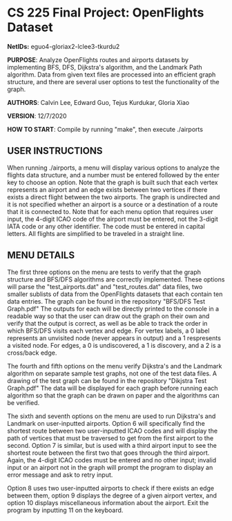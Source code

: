 # CS 225 Final Project: OpenFlights Dataset
**NetIDs:** eguo4-gloriax2-lclee3-tkurdu2

**PURPOSE**: Analyze OpenFlights routes and airports datasets by implementing BFS, DFS, Dijkstra's algorithm, and the Landmark Path algorithm. Data from given text files are processed into an efficient graph structure, and there are several user options to test the functionality of the graph.

**AUTHORS**: Calvin Lee, Edward Guo, Tejus Kurdukar, Gloria Xiao

**VERSION**: 12/7/2020

**HOW TO START**: Compile by running "make", then execute ./airports

## USER INSTRUCTIONS

When running ./airports, a menu will display various options to analyze the flights data structure, and a number must be entered
followed by the enter key to choose an option. Note that the graph is built such that each vertex represents an airport and an edge exists between
two vertices if there exists a direct flight between the two airports. The graph is undirected and it is not specified whether an airport is a
source or a destination of a route that it is connected to. Note that for each menu option that requires user input, the 4-digit ICAO code
of the airport must be entered, not the 3-digit IATA code or any other identifier. The code must be entered in capital letters. All flights
are simplified to be traveled in a straight line.

## MENU DETAILS

The first three options on the menu are tests to verify that the graph structure and BFS/DFS algorithms are correctly implemented. 
These options will parse the "test_airports.dat" and "test_routes.dat" data files, two smaller sublists of data from the OpenFlights
datasets that each contain ten data entries. The graph can be found in the repository "BFS/DFS Test Graph.pdf"
The outputs for each will be directly printed to the console in a readable way so that the user can 
draw out the graph on their own and verify that the output is correct, as well as be able to track the order in which BFS/DFS visits each vertex 
and edge. For vertex labels, a 0 label represents an unvisited node (never appears in output) and a 1 respresents a visited node. For edges, a 0 is
undiscovered, a 1 is discovery, and a 2 is a cross/back edge.

The fourth and fifth options on the menu verify Dijkstra's and the Landmark algorithm on separate sample test graphs, not one of the test data
files. A drawing of the test graph can be found in the repository "Dikjstra Test Graph.pdf"
The data will be displayed for each graph before running each algorithm so that the graph can be drawn on paper and the algorithms can be 
verified.

The sixth and seventh options on the menu are used to run Dijkstra's and Landmark on user-inputted airports. Option 6 will specifically find the
shortest route between two user-inputted ICAO codes and will display the path of vertices that must be traversed to get from the first airport to
the second. Option 7 is similar, but is used with a third airport input to see the shortest route between the first two that goes through the third
airport. Again, the 4-digit ICAO codes must be entered and no other input; invalid input or an airport not in the graph will prompt the program
to display an error message and ask to retry input.

Option 8 uses two user-inputted airports to check if there exists an edge between them, option 9 displays the degree of a given airport vertex, and
option 10 displays miscellaneous information about the airport. Exit the program by inputting 11 on the keyboard.


